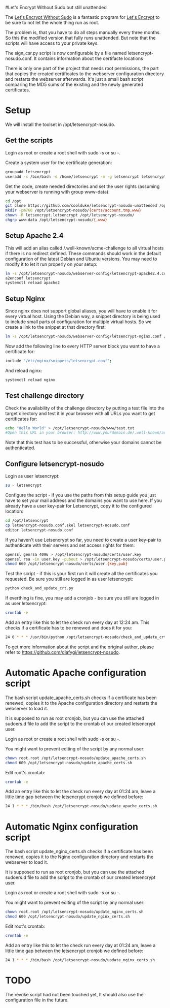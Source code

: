 #Let's Encrypt Without Sudo but still unattended

The [Let's Encrypt Without Sudo](https://github.com/diafygi/letsencrypt-nosudo)
is a fantastic program for [Let's Encrypt](https://letsencrypt.org/) to be sure
to not let the whole thing run as root.

The problem is, that you have to do all steps manually every three months. So this
the modified version that fully runs unattended. But note that the scripts will
have access to your private keys.

The sign_csr.py script is now configurable by a file named letsencrypt-nosudo.conf.
It contains information about the certifacte locations

There is only one part of the project that needs root permissions, the part that
copies the created certificates to the webserver configuration directory and restarts
the webserver afterwards. It's just a small bash script comparing the MD5 sums of
the existing and the newly generated certificates.

# Setup
We will install the toolset in /opt/letsencrypt-nosudo.

## Get the scripts
Login as root or create a root shell with sudo -s or su -.

Create a system user for the certificate generation:
```bash
groupadd letsencrypt
useradd -s /bin/bash -d /home/letsencrypt -m -g letsencrypt letsencrypt
```

Get the code, create needed directories and set the user rights (assuming your
webserver is running with group www-data):
```bash
cd /opt
git clone https://github.com/coolduke/letsencrypt-nosudo-unattended /opt/letsencrypt-nosudo
mkdir -pm760 /opt/letsencrypt-nosudo/{certs/account,tmp,www}
chown -R letsencrypt.letsencrypt /opt/letsencrypt-nosudo/
chgrp www-data /opt/letsencrypt-nosudo/{,www}
```

## Setup Apache 2.4
This will add an alias called
/.well-known/acme-challenge to all virtual hosts if there is no redirect defined.
These commands should work in the default configuration of the latest Debian and Ubuntu
versions. You may need to modify it to let it run properly on your setup:
```bash
ln -s /opt/letsencrypt-nosudo/webserver-config/letsencrypt-apache2.4.conf /etc/apache2/conf-available/letsencrypt.conf
a2enconf letsencrypt
systemctl reload apache2
```

## Setup Nginx
Since nginx does not support global aliases, you will have to enable it for every virtual host.
Using the Debian way, a snippet directory is being used to include small parts of configuration
for multiple virtual hosts. So we create a link to the snippet at that directory first:
```bash
ln -s /opt/letsencrypt-nosudo/webserver-config/letsencrypt-nginx.conf /etc/nginx/snippets/letsencrypt.conf
```
Now add the following line to every HTTP server block you want to have a certificate for:
```bash
include "/etc/nginx/snippets/letsencrypt.conf";
```
And reload nginx:
```bash
systemctl reload nginx
```

## Test challenge directory
Check the availability of the challenge directory by putting a test file into the target
directory and test it in your browser with all URLs you want to get certificates for:
```bash
echo "Hello World" > /opt/letsencrypt-nosudo/www/test.txt
#Open this URL in your browser: http://www.yourdomain.de/.well-known/acme-challenge/test.txt
```
Note that this test has to be successful, otherwise your domains cannot be authenticated.

## Configure letsencrypt-nosudo
Login as user letsencrypt:
```bash
su - letsencrypt
```

Configure the script - if you use the paths from this setup guide you just have to
set your mail address and the domains you want to use here. If you already have a user
key-pair for Letsencrypt, copy it to the configured location:
```bash
cd /opt/letsencrypt
cp letsencrypt-nosudo.conf.skel letsencrypt-nosudo.conf
editor letsencrypt-nosudo.conf
```

If you haven't use Letsencrypt so far, you need to create a user key-pair to authenticate
with their servers and set access rights for them:
```bash
openssl genrsa 4096 > /opt/letsencrypt-nosudo/certs/user.key
openssl rsa -in user.key -pubout > /opt/letsencrypt-nosudo/certs/user.pub
chmod 660 /opt/letsencrypt-nosudo/certs/user.{key,pub}
```

Test the script - if this is your first run it will create all the certificates you requested.
Be sure you still are logged in as user letsencrypt:
```bash
python check_and_update_crt.py
```

If everthing is fine, you may add a cronjob - be sure you still are logged in as user letsencrypt:
```bash
crontab -e
```
Add an entry like this to let the check run every day at 12:24 am. This checks if a certificate has
to be renewed and does it for you:
```bash
24 0 * * * /usr/bin/python /opt/letsencrypt-nosudo/check_and_update_crt.py > /dev/null
```
To get more information about the script and the original author, please refer to https://github.com/diafygi/letsencrypt-nosudo.

# Automatic Apache configuration script
The bash script update_apache_certs.sh checks if a certificate has been renewed,
copies it to the Apache configuration directory and restarts the webserver to load it.

It is supposed to run as root cronjob, but you can use the attached sudoers.d file to add the script
to the crontab of our created letsencrypt user.

Login as root or create a root shell with sudo -s or su -.

You might want to prevent editing of the script by any normal user:
```bash
chown root.root /opt/letsencrypt-nosudo/update_apache_certs.sh
chmod 600 /opt/letsencrypt-nosudo/update_apache_certs.sh
```

Edit root's crontab:
```bash
crontab -e
```
Add an entry like this to let the check run every day at 01:24 am, leave a little time gap between the
letsencrypt cronjob we defined before:
```bash
24 1 * * * /bin/bash /opt/letsencrypt-nosudo/update_apache_certs.sh
```

# Automatic Nginx configuration script
The bash script update_nginx_certs.sh checks if a certificate has been renewed,
copies it to the Nginx configuration directory and restarts the webserver to load it.

It is supposed to run as root cronjob, but you can use the attached sudoers.d file to add the script
to the crontab of our created letsencrypt user.

Login as root or create a root shell with sudo -s or su -.

You might want to prevent editing of the script by any normal user:
```bash
chown root.root /opt/letsencrypt-nosudo/update_nginx_certs.sh
chmod 600 /opt/letsencrypt-nosudo/update_nginx_certs.sh
```

Edit root's crontab:
```bash
crontab -e
```
Add an entry like this to let the check run every day at 01:24 am, leave a little time gap between the
letsencrypt cronjob we defined before:
```bash
24 1 * * * /bin/bash /opt/letsencrypt-nosudo/update_nginx_certs.sh
```

# TODO
The revoke script had not been touched yet, It should also use the configuration file in the future.
